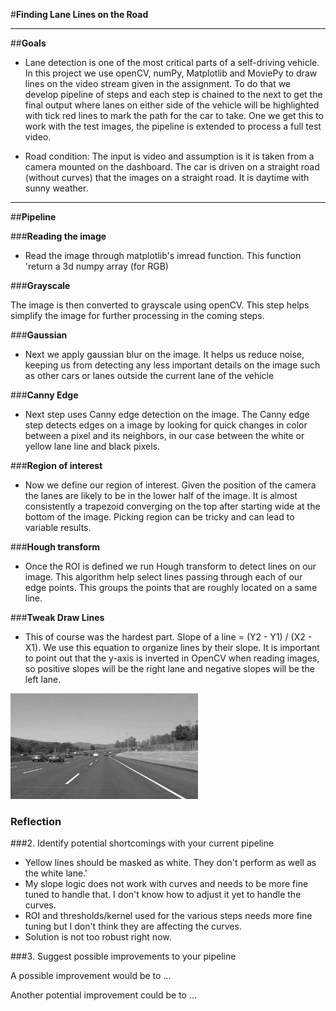#**Finding Lane Lines on the Road** 

---

##**Goals** 


*   Lane detection is one of the most critical parts of a self-driving vehicle. In this project we use openCV, numPy, Matplotlib and MoviePy to draw lines on the video stream given in the assignment. To do that we develop pipeline of steps and each step is chained to the next to get the final output where lanes on either side of the vehicle will be highlighted with tick red lines to mark the path for the car to take. One we get this to work with the test images, the pipeline is extended to process a full test video. 

*   Road condition: The input is video and assumption is it is taken from a camera mounted on the dashboard. The car is driven on a straight road (without curves) that the images on a straight road. 
    It is daytime with sunny weather.


[//]: # (Image References)

[image1]: ./examples/grayscale.jpg "Grayscale"

---



##**Pipeline** 

###**Reading the image**
* Read the image through matplotlib's imread function. This function 'return a 3d numpy array (for RGB) 

###**Grayscale**

The image is then converted to grayscale using openCV. This step helps simplify the image for further processing in the coming steps.

###**Gaussian**

*   Next we apply gaussian blur on the image. It helps us reduce noise, keeping us from detecting any less important details on the image such as other cars or lanes outside the current lane of the vehicle

###**Canny Edge**

*   Next step uses Canny edge detection on the image. The Canny edge step detects edges on a image by looking for quick changes in color between a pixel and its neighbors, in our case between the white or yellow lane line and black pixels.

###**Region of interest**

*   Now we define our region of interest. Given the position of the camera the lanes are likely to be in the lower half of the image. It is almost consistently a trapezoid converging on the top after starting wide at the bottom of the image. Picking region can be tricky and can lead to variable results.

###**Hough transform**

*   Once the ROI is defined we run Hough transform to detect lines on our image. This algorithm help select lines passing through each of our edge points. This groups the points that are roughly located on a same line. 

###**Tweak Draw Lines**

*   This of course was the hardest part. Slope of a line = (Y2 - Y1) / (X2 - X1). We use this equation to organize lines by their slope. It is important to point out that the y-axis is inverted in OpenCV when reading images, so positive slopes will be the right lane and negative slopes will be the left lane. 


![alt text][image1]

### Reflection


###2. Identify potential shortcomings with your current pipeline


*   Yellow lines should be masked as white. They don't perform as well as the white lane.'
*   My slope logic does not work with curves and needs to be more fine tuned to handle that. I don't know how to adjust it yet to handle the curves.
*   ROI and thresholds/kernel used for the various steps needs more fine tuning but I don't think they are affecting the curves. 
*   Solution is not too robust right now.




###3. Suggest possible improvements to your pipeline

A possible improvement would be to ...

Another potential improvement could be to ...
